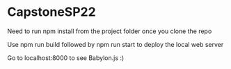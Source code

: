 # CapstoneSP22

Need to run npm install from the project folder once you clone the repo

Use npm run build followed by npm run start to deploy the local web server

Go to localhost:8000 to see Babylon.js :)
